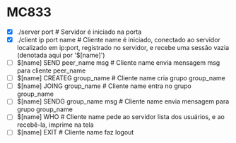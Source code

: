 # MC833

- [x] ./server port                    # Servidor é iniciado na porta <port>
- [x] ./client ip port name            # Cliente name é iniciado, conectado ao servidor localizado em ip:port,
registrado no servidor, e recebe uma sessão vazia (denotada aqui por '$[name]')
- [ ] $[name] SEND peer_name msg       # Cliente name envia mensagem msg para cliente peer_name
- [ ] $[name] CREATEG group_name       # Cliente name cria grupo group_name
- [ ] $[name] JOING group_name         # Cliente name entra no grupo group_name
- [ ] $[name] SENDG group_name msg     # Cliente name envia mensagem para grupo group_name
- [ ] $[name] WHO                      # Cliente name pede ao servidor lista dos usuários, e ao recebê-la, imprime na tela
- [ ] $[name] EXIT                     # Cliente name faz logout
